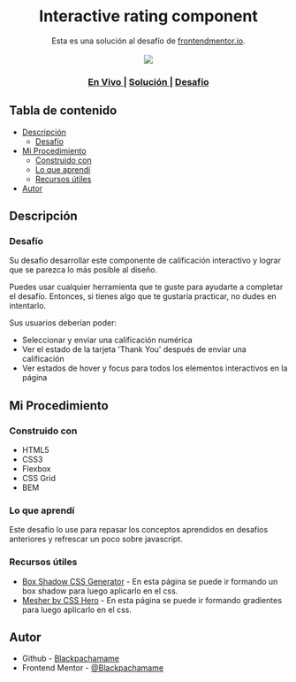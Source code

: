 <h1 align="center">Interactive rating component</h1>

<div align="center">
   Esta es una solución al desafío de <a href="https://www.frontendmentor.io/">frontendmentor.io</a>.
</div>
<br>
<div align="center">
<img src="design/desktop-preview.jpg"></img>
  <h3>
    <a href="https://blackpachamame.github.io/desafíos-frontendmentor/interactive-rating-component/">
      En Vivo
    </a>
    <span> | </span>
    <a href="https://www.frontendmentor.io/solutions/interactive-rating-component">
      Solución
    </a>
   <span> | </span>
    <a href="https://www.frontendmentor.io/challenges/interactive-rating-component-koxpeBUmI">
      Desafío
    </a>
  </h3>
</div>

## Tabla de contenido

- [Descripción](#descripción)
  - [Desafío](#desafío)
- [Mi Procedimiento](#mi-procedimiento)
  - [Construido con](#construido-con)
  - [Lo que aprendí](#lo-que-aprendí)
  - [Recursos útiles](#recursos-útiles)
- [Autor](#autor)

## Descripción

### Desafío

Su desafío desarrollar este componente de calificación interactivo y lograr que se parezca lo más posible al diseño.

Puedes usar cualquier herramienta que te guste para ayudarte a completar el desafío. Entonces, si tienes algo que te gustaría practicar, no dudes en intentarlo.

Sus usuarios deberían poder:

- Seleccionar y enviar una calificación numérica
- Ver el estado de la tarjeta 'Thank You' después de enviar una calificación
- Ver estados de hover y focus para todos los elementos interactivos en la página

## Mi Procedimiento

### Construido con

- HTML5
- CSS3
- Flexbox
- CSS Grid
- BEM

### Lo que aprendí

Este desafío lo use para repasar los conceptos aprendidos en desafíos anteriores y refrescar un poco sobre javascript.

### Recursos útiles

- [Box Shadow CSS Generator](https://cssgenerator.org/box-shadow-css-generator.html) - En esta página se puede ir formando un box shadow para luego aplicarlo en el css.
- [Mesher by CSS Hero](https://csshero.org/mesher/) - En esta página se puede ir formando gradientes para luego aplicarlo en el css.

## Autor

- Github - [Blackpachamame](https://github.com/Blackpachamame)
- Frontend Mentor - [@Blackpachamame](https://www.frontendmentor.io/profile/Blackpachamame)
